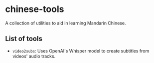 # chinese-tools
A collection of utilities to aid in learning Mandarin Chinese.

## List of tools
- `video2subs`: Uses OpenAI's Whisper model to create subtitles from videos' audio tracks.